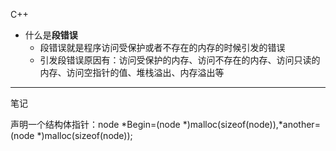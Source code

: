 <h>C++</h>
* 什么是**段错误**
  - 段错误就是程序访问受保护或者不存在的内存的时候引发的错误
  - 引发段错误原因有：访问受保护的内存、访问不存在的内存、访问只读的内存、访问空指针的值、堆栈溢出、内存溢出等

---------
<h>笔记</h>
   <p>声明一个结构体指针：node *Begin=(node *)malloc(sizeof(node)),*another=(node *)malloc(sizeof(node));</P>
